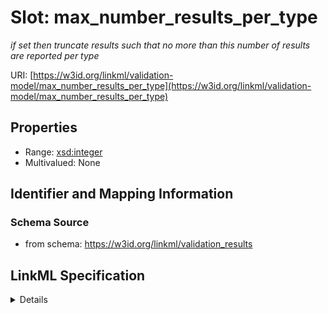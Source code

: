 # Slot: max_number_results_per_type
_if set then truncate results such that no more than this number of results are reported per type_


URI: [https://w3id.org/linkml/validation-model/max_number_results_per_type](https://w3id.org/linkml/validation-model/max_number_results_per_type)



<!-- no inheritance hierarchy -->




## Properties

* Range: [xsd:integer](http://www.w3.org/2001/XMLSchema#integer)
* Multivalued: None







## Identifier and Mapping Information







### Schema Source


* from schema: https://w3id.org/linkml/validation_results




## LinkML Specification

<details>
```yaml
name: max_number_results_per_type
description: if set then truncate results such that no more than this number of results
  are reported per type
from_schema: https://w3id.org/linkml/validation_results
rank: 1000
alias: max_number_results_per_type
domain_of:
- ValidationConfiguration
range: integer

```
</details>